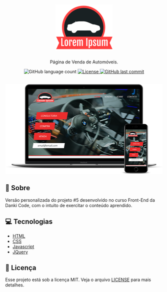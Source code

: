 <h1 align="center">
  <img src="images/logo.png" alt="logo" >
</h1>

<p align="center">Página de Venda de Automóveis.</p>

<p align="center">
  <img alt="GitHub language count" src="https://img.shields.io/github/languages/count/martins-rafael/lorem-ipsum-veiculos?color=eb2d2d">
  <a href="https://opensource.org/licenses/MIT">
    <img alt="License" src="https://img.shields.io/badge/license-MIT-eb2d2d">
  </a>
  <a href="https://github.com/martins-rafael/lorem-ipsum-veiculos/commits/master">
    <img alt="GitHub last commit" src="https://img.shields.io/github/last-commit/martins-rafael/lorem-ipsum-veiculos?color=eb2d2d">
  </a>
</p>

<br>

<div align="center">
  <img src="screenshot.png" alt="screenshot" >
</div>

## :red_car: Sobre

Versão personalizada do projeto #5 desenvolvido no curso Front-End da Danki Code, com o intuito de exercitar o conteúdo aprendido.

## :computer: Tecnologias
- [HTML](https://devdocs.io/html/)
- [CSS](https://devdocs.io/css/)
- [Javascript](https://devdocs.io/javascript/)
- [JQuery](https://jquery.com/)

## :memo: Licença

Esse projeto está sob a licença MIT. Veja o arquivo [LICENSE](/LICENSE) para mais detalhes.

